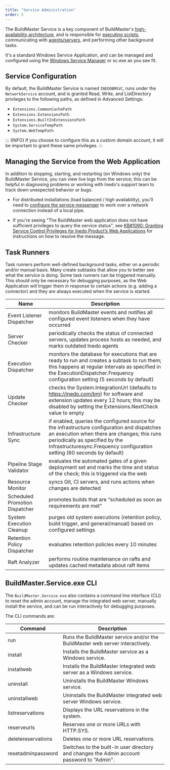 ```yaml
---
title: "Service Administration"
order: 5
---
```


The BuildMaster Service is a key component of BuildMaster's [high-availability architecture](/docs/installation/high-availability-load-balancing/high-availability-load-balancing), and is responsible for [executing scripts](/docs/buildmaster/otterscript-execution-engine/buildmaster-scripts), communicating with [agents/servers](/docs/buildmaster/administration-agents-and-infrastructure/buildmaster-servers), and performing other background tasks.

It's a standard Windows Service Application, and can be managed and configured using the [Windows Service Manager](https://msdn.microsoft.com/en-us/library/windows/desktop/ms685141(v=vs.85).aspx) or sc.exe as you see fit. 

## Service Configuration 

By default, the BuildMaster Service is named `INEDOBMSVC`, runs under the `NetworkService` account, and is granted Read, Write, and ListDirectory privileges to the following paths, as defined in Advanced Settings: 

 -  `Extensions.CommonCachePath`  
 -  `Extensions.ExtensionsPath`
 -  `Extensions.BuiltInExtensionsPath`
 -  `System.ServiceTempPath`
 -  `System.WebTempPath`
 
::: (INFO) 
If you choose to configure this as a custom domain account, it will be important to grant these same privileges. 
:::

## Managing the Service from the Web Application

In addition to stopping, starting, and restarting (on Windows only) the BuildMaster Service, you can view live logs from the service; this can be helpful in diagnosing problems or working with Inedo's support team to track down unexpected behavior or bugs.

 - For distributed installations (load balanced / high availability), you'll need to [configure the service messenger](/docs/installation/high-availability-load-balancing/installation-cluster-management) to work over a network connection instead of a local pipe.

 - If you're seeing "The BuildMaster web application does not have sufficient privileges to query the service status", see [KB#1090: Granting Service Control Privileges for Inedo Product’s Web Applications](https://inedo.com/support/kb/1090/granting-service-control-privileges) for instructions on how to resolve the message.

## Task Runners

Task runners perform well-defined background tasks, either on a periodic and/or manual basis. Many create subtasks that allow you to better see what the service is doing. Some task runners can be triggered manually. This should only be necessary for debugging purposes, as the Web Application will trigger them in response to certain actions (e.g. adding a connector) and they are always executed when the service is started.

| Name | Description |
|---|---|
| Event Listener Dispatcher | monitors BuildMaster events and notifies all configured event listeners when they have occurred |
| Server Checker | periodically checks the status of connected servers, updates process hosts as needed, and marks outdated Inedo agents|
| Execution Dispatcher | monitors the database for executions that are ready to run and creates a subtask to run them; this happens at regular intervals as specified in the ExecutionDispatcher.Frequency configuration setting (5 seconds by default) |
| Update Checker | checks the System.IntegrationUrl (defaults to https://inedo.com/bm) for software and extension updates every 12 hours; this may be disabled by setting the Extensions.NextCheck value to empty |
| Infrastructure Sync | if enabled, queries the configured source for the infrastructure configuration and dispatches an execution when there are changes; this runs periodically as specified by the Infrastructuresync.Frequency configuration setting (60 seconds by default)
| Pipeline Stage Validator | evaluates the automated gates of a given deployment set and marks the time and status of the check; this is triggered via the web |
| Resource Monitor | syncs Git, CI servers, and runs actions when changes are detected
| Scheduled Promotion Dispatcher | promotes builds that are “scheduled as soon as requirements are met” |
| System Execution Cleanup | purges old system executions (retention policy, build trigger, and general/manual) based on configured settings |
| Retention Policy Dispatcher | evaluates retention policies every 10 minutes |
| Raft Analyzer | performs routine maintenance on rafts and updates cached metadata about raft items |


## BuildMaster.Service.exe CLI

The `BuildMaster.Service.exe` also contains a command line interface (CLI) to reset the admin account, manage the integrated web server, manually install the service, and can be run interactively for debugging purposes.

The CLI commands are:

| Command | Description |
| --- | --- | 
| run | Runs the BuildMaster service and/or the BuildMaster web server interactively. |
| install | Installs the BuildMaster service as a Windows service. |
| installweb | Installs the BuildMaster integrated web server as a Windows service. |
| uninstall | Uninstalls the BuildMaster Windows service. |
| uninstallweb | Uninstalls the BuildMaster integrated web server Windows service. |
| listreservations | Displays the URL reservations in the system. |
| reserveurls | Reserves one or more URLs with HTTP.SYS. |
| deletereservations | Deletes one or more URL reservations. |
| resetadminpassword | Switches to the built-in user directory and changes the Admin account password to "Admin". |
